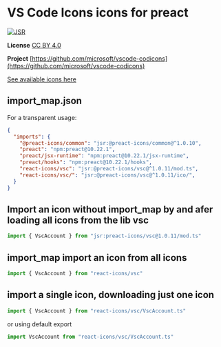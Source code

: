# VS Code Icons icons for preact

[![JSR](https://jsr.io/badges/@preact-icons/vsc)](https://jsr.io/@preact-icons/vsc)

**License** [CC BY 4.0](https://creativecommons.org/licenses/by/4.0/)

**Project** [https://github.com/microsoft/vscode-codicons](https://github.com/microsoft/vscode-codicons)

[See available icons here](https://react-icons.deno.dev/vsc)

## import_map.json

For a transparent usage:

```json
{
  "imports": {
    "@preact-icons/common": "jsr:@preact-icons/common@^1.0.10",
    "preact": "npm:preact@10.22.1",
    "preact/jsx-runtime": "npm:preact@10.22.1/jsx-runtime",
    "preact/hooks": "npm:preact@10.22.1/hooks",
    "react-icons/vsc": "jsr:@preact-icons/vsc@^1.0.11/mod.ts",
    "react-icons/vsc/": "jsr:@preact-icons/vsc@^1.0.11/ico/",
  }
}
```

## Import an icon without import_map by and afer loading all icons from the lib vsc

```ts
import { VscAccount } from "jsr:preact-icons/vsc@1.0.11/mod.ts"
```

## import_map import an icon from all icons

```ts
import { VscAccount } from "react-icons/vsc"
```

## import a single icon, downloading just one icon

```ts
import { VscAccount } from "react-icons/vsc/VscAccount.ts"
```

or using default export

```ts
import VscAccount from "react-icons/vsc/VscAccount.ts"
```

